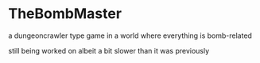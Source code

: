# TheBombMaster
a dungeoncrawler type game in a world where everything is bomb-related

still being worked on albeit a bit slower than it was previously
